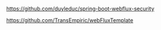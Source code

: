 
https://github.com/duyleduc/spring-boot-webflux-security

https://github.com/TransEmpiric/webFluxTemplate
